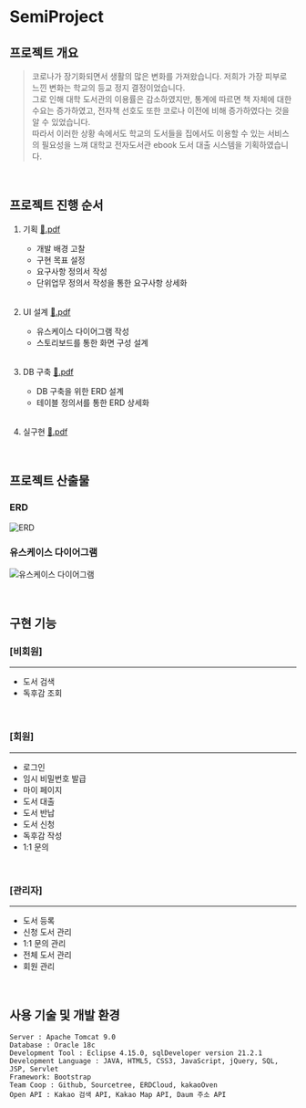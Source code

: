 # SemiProject
## 프로젝트 개요
> 코로나가 장기화되면서 생활의 많은 변화를 가져왔습니다. 저희가 가장 피부로 느낀 변화는 학교의 등교 정지 결정이었습니다.  
그로 인해 대학 도서관의 이용률은 감소하였지만, 통계에 따르면 책 자체에 대한 수요는 증가하였고, 전자책 선호도 또한 코로나 이전에 비해 증가하였다는 것을 알 수 있었습니다.  
따라서 이러한 상황 속에서도 학교의 도서들을 집에서도 이용할 수 있는 서비스의 필요성을 느껴 대학교 전자도서관 ebook 도서 대출 시스템을 기획하였습니다.  
<br>

## 프로젝트 진행 순서
1. 기획  [:floppy_disk:.pdf](https://s3.us-west-2.amazonaws.com/secure.notion-static.com/5302085e-6495-4cd6-b2b0-5c9e3507c2ed/01.%EA%B8%B0%ED%9A%8D%ED%9A%8C%EC%9D%98_%EC%8B%A0%EC%9A%B0%EB%8C%80%ED%95%99%EA%B5%90.pdf?X-Amz-Algorithm=AWS4-HMAC-SHA256&X-Amz-Content-Sha256=UNSIGNED-PAYLOAD&X-Amz-Credential=AKIAT73L2G45EIPT3X45%2F20220207%2Fus-west-2%2Fs3%2Faws4_request&X-Amz-Date=20220207T234012Z&X-Amz-Expires=86400&X-Amz-Signature=fd277a55144f9a9ffc11866131d7bf0fa7d94c5c32446c3340af84f37a2bf9d8&X-Amz-SignedHeaders=host&response-content-disposition=filename%20%3D%2201.%25EA%25B8%25B0%25ED%259A%258D%25ED%259A%258C%25EC%259D%2598_%25EC%258B%25A0%25EC%259A%25B0%25EB%258C%2580%25ED%2595%2599%25EA%25B5%2590.pdf%22&x-id=GetObject)
    + 개발 배경 고찰
    + 구현 목표 설정
    + 요구사항 정의서 작성
    + 단위업무 정의서 작성을 통한 요구사항 상세화  
    <br>
    
2. UI 설계  [:floppy_disk:.pdf](https://s3.us-west-2.amazonaws.com/secure.notion-static.com/9dfef356-4f07-49c3-8e71-edb040bba409/02.UI%ED%9A%8C%EC%9D%98_%EC%8B%A0%EC%9A%B0%EB%8C%80%ED%95%99%EA%B5%90.pdf?X-Amz-Algorithm=AWS4-HMAC-SHA256&X-Amz-Content-Sha256=UNSIGNED-PAYLOAD&X-Amz-Credential=AKIAT73L2G45EIPT3X45%2F20220207%2Fus-west-2%2Fs3%2Faws4_request&X-Amz-Date=20220207T234030Z&X-Amz-Expires=86400&X-Amz-Signature=0ccf734ca32668ad77a73a705dd79b09737c08da1cba6717b2f47bfea33f53c0&X-Amz-SignedHeaders=host&response-content-disposition=filename%20%3D%2202.UI%25ED%259A%258C%25EC%259D%2598_%25EC%258B%25A0%25EC%259A%25B0%25EB%258C%2580%25ED%2595%2599%25EA%25B5%2590.pdf%22&x-id=GetObject)
    + 유스케이스 다이어그램 작성
    + 스토리보드를 통한 화면 구성 설계  
    <br>
3. DB 구축  [:floppy_disk:.pdf](https://s3.us-west-2.amazonaws.com/secure.notion-static.com/9bc3c67b-2be4-44da-b5e6-0a66a418ad4a/03.DB%ED%9A%8C%EC%9D%98_%EC%8B%A0%EC%9A%B0%EB%8C%80%ED%95%99%EA%B5%90.pdf?X-Amz-Algorithm=AWS4-HMAC-SHA256&X-Amz-Content-Sha256=UNSIGNED-PAYLOAD&X-Amz-Credential=AKIAT73L2G45EIPT3X45%2F20220207%2Fus-west-2%2Fs3%2Faws4_request&X-Amz-Date=20220207T234043Z&X-Amz-Expires=86400&X-Amz-Signature=67e87ee5c53186e94ae5673b3a1671d3eaa83268f66a3408ba0be3089fc1f762&X-Amz-SignedHeaders=host&response-content-disposition=filename%20%3D%2203.DB%25ED%259A%258C%25EC%259D%2598_%25EC%258B%25A0%25EC%259A%25B0%25EB%258C%2580%25ED%2595%2599%25EA%25B5%2590.pdf%22&x-id=GetObject)
    + DB 구축을 위한 ERD 설계
    + 테이블 정의서를 통한 ERD 상세화
    <br>

4. 실구현  [:floppy_disk:.pdf](https://s3.us-west-2.amazonaws.com/secure.notion-static.com/a8652ef1-0e97-47c3-831d-5f79e8b50a55/04.%EC%B5%9C%EC%A2%85_%EC%8B%A0%EC%9A%B0%EB%8C%80%ED%95%99%EA%B5%90.pdf?X-Amz-Algorithm=AWS4-HMAC-SHA256&X-Amz-Content-Sha256=UNSIGNED-PAYLOAD&X-Amz-Credential=AKIAT73L2G45EIPT3X45%2F20220207%2Fus-west-2%2Fs3%2Faws4_request&X-Amz-Date=20220207T234057Z&X-Amz-Expires=86400&X-Amz-Signature=846fe1eb9b66b04a61c669d23565b3af01374c3cd4baecb60def77c2e6303e9a&X-Amz-SignedHeaders=host&response-content-disposition=filename%20%3D%2204.%25EC%25B5%259C%25EC%25A2%2585_%25EC%258B%25A0%25EC%259A%25B0%25EB%258C%2580%25ED%2595%2599%25EA%25B5%2590.pdf%22&x-id=GetObject)
<br>

## 프로젝트 산출물
### ERD
![ERD](https://user-images.githubusercontent.com/77559262/152891289-9d64de0e-e48c-4bd7-94bc-f196eeeff964.png)
### 유스케이스 다이어그램
![유스케이스 다이어그램](https://user-images.githubusercontent.com/77559262/152891446-344c9797-0079-4d13-8c20-13f72f2a86bd.jpg)

<br>  

## 구현 기능
### [비회원]
-------------
+ 도서 검색
+ 독후감 조회
<br>

### [회원]
-------------
+ 로그인
+ 임시 비밀번호 발급
+ 마이 페이지
+ 도서 대출
+ 도서 반납
+ 도서 신청
+ 독후감 작성
+ 1:1 문의
<br>

### [관리자]
-------------
+ 도서 등록
+ 신청 도서 관리
+ 1:1 문의 관리
+ 전체 도서 관리
+ 회원 관리
<br>

## 사용 기술 및 개발 환경
```
Server : Apache Tomcat 9.0
Database : Oracle 18c
Development Tool : Eclipse 4.15.0, sqlDeveloper version 21.2.1
Development Language : JAVA, HTML5, CSS3, JavaScript, jQuery, SQL, JSP, Servlet
Framework: Bootstrap
Team Coop : Github, Sourcetree, ERDCloud, kakaoOven
Open API : Kakao 검색 API, Kakao Map API, Daum 주소 API
```
